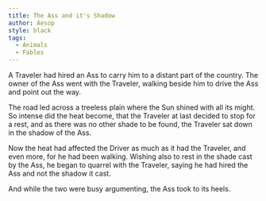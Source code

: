```yaml
---
title: The Ass and it's Shadow
author: Aesop
style: black
tags:
  - Animals
  - Fables
---
```


A Traveler had hired an Ass to carry him to a distant part of the country. The owner of the Ass went with the Traveler, walking beside him to drive the Ass and point out the way.

The road led across a treeless plain where the Sun shined with all its might. So intense did the heat become, that the Traveler at last decided to stop for a rest, and as there was no other shade to be found, the Traveler sat down in the shadow of the Ass.

Now the heat had affected the Driver as much as it had the Traveler, and even more, for he had been walking. Wishing also to rest in the shade cast by the Ass, he began to quarrel with the Traveler, saying he had hired the Ass and not the shadow it cast.

And while the two were busy argumenting, the Ass took to its heels.
